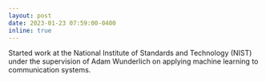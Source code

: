 ```yaml
---
layout: post
date: 2023-01-23 07:59:00-0400
inline: true
---
```


Started work at the National Institute of Standards and Technology (NIST) under the supervision of Adam Wunderlich on applying machine learning to communication systems.
